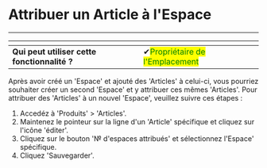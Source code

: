 # Attribuer un Article à l'Espace

------

<table data-card-size="large" data-view="cards" data-full-width="false"><thead><tr><th></th><th></th><th></th></tr></thead><tbody><tr><td><strong>Qui peut utiliser cette fonctionnalité ?</strong></td><td><span data-gb-custom-inline data-tag="emoji" data-code="2714">✔</span><mark style="color:green;">Propriétaire de l'Emplacement</mark></td><td></td></tr></tbody></table>

Après avoir créé un 'Espace' et ajouté des 'Articles' à celui-ci, vous pourriez souhaiter créer un second 'Espace' et y attribuer ces mêmes 'Articles'.
Pour attribuer des 'Articles' à un nouvel 'Espace', veuillez suivre ces étapes :

1. Accedéz à 'Produits' > 'Articles'.
2. Maintenez le pointeur sur la ligne d'un 'Article' spécifique et cliquez sur l'icône 'éditer'.
3. Cliquez sur le bouton '№ d'espaces attribués' et sélectionnez l'Espace' spécifique.
4. Cliquez 'Sauvegarder'.

